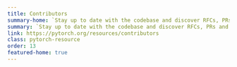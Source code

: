 ```yaml
---
title: Contributors
summary-home: `Stay up to date with the codebase and discover RFCs, PRs and more.`
summary: `Stay up to date with the codebase and discover RFCs, PRs and more.`
link: https://pytorch.org/resources/contributors
class: pytorch-resource
order: 13
featured-home: true
---
```

